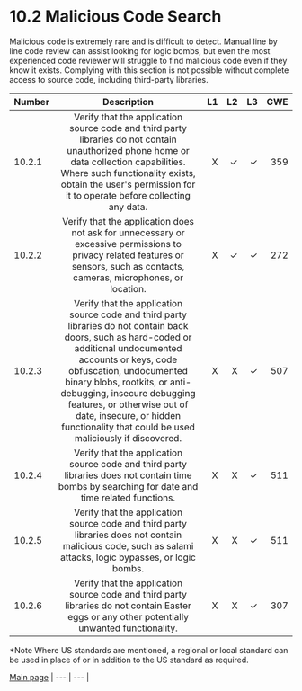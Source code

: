 # 10.2 Malicious Code Search

Malicious code is extremely rare and is difficult to detect. Manual line by line code review can assist looking for logic bombs, but even the most experienced code reviewer will struggle to find malicious code even if they know it exists.
Complying with this section is not possible without complete access to source code, including third-party libraries.


| Number       | Description     | L1    		| L2         | L3 		   | CWE		|
| :------------- | :----------: | -----------: | -----------:|-----------:| -----------:|
| 10.2.1 | Verify that the application source code and third party libraries do not contain unauthorized phone home or data collection capabilities. Where such functionality exists, obtain the user's permission for it to operate before collecting any data.| X 	 | ✓   | ✓   | 359 |
| 10.2.2 | Verify that the application does not ask for unnecessary or excessive permissions to privacy related features or sensors, such as contacts, cameras, microphones, or location.| X 	 | ✓   | ✓   | 272|
| 10.2.3 | Verify that the application source code and third party libraries do not contain back doors, such as hard-coded or additional undocumented accounts or keys, code obfuscation, undocumented binary blobs, rootkits, or anti-debugging, insecure debugging features, or otherwise out of date, insecure, or hidden functionality that could be used maliciously if discovered.| X 	 | X   | ✓   | 507 |
| 10.2.4 | Verify that the application source code and third party libraries does not contain time bombs by searching for date and time related functions.| X 	 | X   | ✓   | 511 |
| 10.2.5 | Verify that the application source code and third party libraries does not contain malicious code, such as salami attacks, logic bypasses, or logic bombs.| X 	 | X   | ✓   | 511 |
| 10.2.6 | Verify that the application source code and third party libraries do not contain Easter eggs or any other potentially unwanted functionality.| X 	 | X    | ✓   | 307 |

*Note
Where US standards are mentioned, a regional or local standard can be used in place of or in addition to the US standard as required.

[Main page](../README.md) 
| --- | --- |
